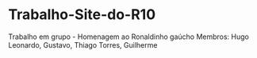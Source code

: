 # Trabalho-Site-do-R10
Trabalho em grupo - Homenagem ao Ronaldinho gaúcho
Membros:
Hugo Leonardo,
Gustavo,
Thiago Torres,
Guilherme 
